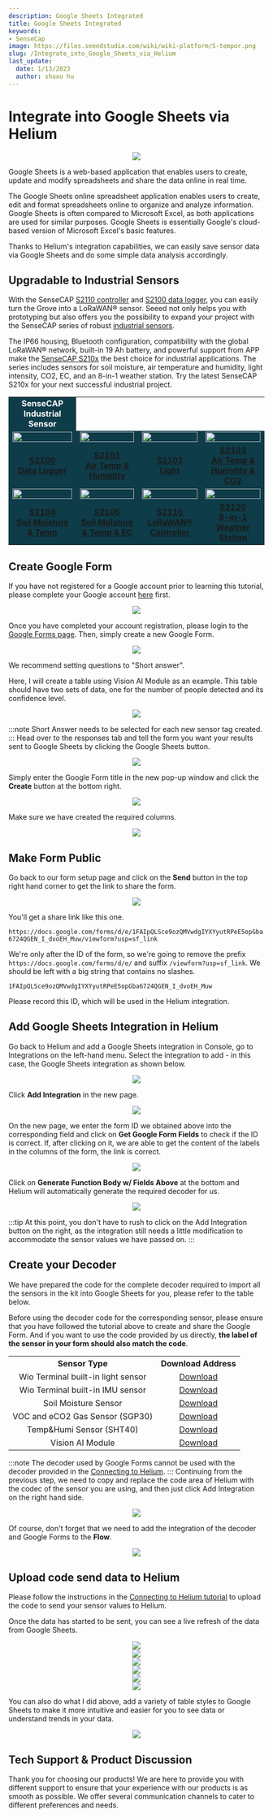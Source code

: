 ```yaml
---
description: Google Sheets Integrated
title: Google Sheets Integrated
keywords:
- SenseCap
image: https://files.seeedstudio.com/wiki/wiki-platform/S-tempor.png
slug: /Integrate_into_Google_Sheets_via_Helium
last_update:
  date: 1/13/2023
  author: shuxu hu
---
```

# Integrate into Google Sheets via Helium

<div align="center"><img width={800} src="https://files.seeedstudio.com/wiki/K1100/83.jpg" /></div>

Google Sheets is a web-based application that enables users to create, update and modify spreadsheets and share the data online in real time.

The Google Sheets online spreadsheet application enables users to create, edit and format spreadsheets online to organize and analyze information. Google Sheets is often compared to Microsoft Excel, as both applications are used for similar purposes. Google Sheets is essentially Google's cloud-based version of Microsoft Excel's basic features.

Thanks to Helium's integration capabilities, we can easily save sensor data via Google Sheets and do some simple data analysis accordingly.

## Upgradable to Industrial Sensors

With the SenseCAP [S2110 controller](https://www.seeedstudio.com/SenseCAP-XIAO-LoRaWAN-Controller-p-5474.html) and [S2100 data logger](https://www.seeedstudio.com/SenseCAP-S2100-LoRaWAN-Data-Logger-p-5361.html), you can easily turn the Grove into a LoRaWAN® sensor. Seeed not only helps you with prototyping but also offers you the possibility to expand your project with the SenseCAP series of robust [industrial sensors](https://www.seeedstudio.com/catalogsearch/result/?q=sensecap&categories=SenseCAP&application=Temperature%2FHumidity~Soil~Gas~Light~Weather~Water~Automation~Positioning~Machine%20Learning~Voice%20Recognition&compatibility=SenseCAP).

The IP66 housing, Bluetooth configuration, compatibility with the global LoRaWAN® network, built-in 19 Ah battery, and powerful support from APP make the [SenseCAP S210x](https://www.seeedstudio.com/catalogsearch/result/?q=S21&categories=SenseCAP~LoRaWAN%20Device&product_module=Device) the best choice for industrial applications. The series includes sensors for soil moisture, air temperature and humidity, light intensity, CO2, EC, and an 8-in-1 weather station. Try the latest SenseCAP S210x for your next successful industrial project.

<table style={{marginLeft: 'auto', marginRight: 'auto'}}>
  <tbody><tr><td colSpan={4} bgcolor="#0e3c49" align="center"><font color="white" size={4}><strong>SenseCAP Industrial Sensor</strong></font></td>
    </tr>
    <tr>
      <td bgcolor="#0e3c49"><a href="https://www.seeedstudio.com/SenseCAP-S2100-LoRaWAN-Data-Logger-p-5361.html" target="_blank" /><div align="center"><a href="https://www.seeedstudio.com/SenseCAP-S2100-LoRaWAN-Data-Logger-p-5361.html" target="_blank"><img width="100%" src="https://files.seeedstudio.com/wiki/K1100_overview/2/S2100.png" /></a></div>
      </td>
      <td bgcolor="#0e3c49"><a href="https://www.seeedstudio.com/SenseCAP-S2101-LoRaWAN-Air-Temperature-and-Humidity-Sensor-p-5354.html" target="_blank" /><div align="center"><a href="https://www.seeedstudio.com/SenseCAP-S2101-LoRaWAN-Air-Temperature-and-Humidity-Sensor-p-5354.html" target="_blank"><img width="100%" src="https://files.seeedstudio.com/wiki/K1100_overview/2/S2101&S2103.png" /></a></div>
      </td>
      <td bgcolor="#0e3c49"><a href="https://www.seeedstudio.com/SenseCAP-S2102-LoRaWAN-Light-Intensity-Sensor-p-5355.html" target="_blank" /><div align="center"><a href="https://www.seeedstudio.com/SenseCAP-S2102-LoRaWAN-Light-Intensity-Sensor-p-5355.html" target="_blank"><img width="100%" src="https://files.seeedstudio.com/wiki/K1100_overview/2/S2102.png" /></a></div>
      </td>
      <td bgcolor="#0e3c49"><a href="https://www.seeedstudio.com/SenseCAP-S2103-LoRaWAN-CO2-Temperature-and-Humidity-Sensor-p-5356.html" target="_blank" /><div align="center"><a href="https://www.seeedstudio.com/SenseCAP-S2103-LoRaWAN-CO2-Temperature-and-Humidity-Sensor-p-5356.html" target="_blank"><img width="100%" src="https://files.seeedstudio.com/wiki/K1100_overview/2/S2101&S2103.png" /></a></div>
      </td>
    </tr>
    <tr>
      <td bgcolor="#0e3c49" align="center"><a href="https://www.seeedstudio.com/SenseCAP-S2100-LoRaWAN-Data-Logger-p-5361.html" target="_blank"><strong>S2100 <br /> Data Logger</strong></a></td>
      <td bgcolor="#0e3c49" align="center"><a href="https://www.seeedstudio.com/SenseCAP-S2101-LoRaWAN-Air-Temperature-and-Humidity-Sensor-p-5354.html" target="_blank"><strong>S2101 <br /> Air Temp &amp; Humidity</strong></a></td>
      <td bgcolor="#0e3c49" align="center"><a href="https://www.seeedstudio.com/SenseCAP-S2102-LoRaWAN-Light-Intensity-Sensor-p-5355.html" target="_blank"><strong>S2102 <br /> Light</strong></a></td>
      <td bgcolor="#0e3c49" align="center"><a href="https://www.seeedstudio.com/SenseCAP-S2103-LoRaWAN-CO2-Temperature-and-Humidity-Sensor-p-5356.html" target="_blank"><strong>S2103 <br /> Air Temp &amp; Humidity &amp; CO2</strong></a></td>
    </tr>
    <tr>
      <td bgcolor="#0e3c49"><a href="https://www.seeedstudio.com/SenseCAP-S2104-LoRaWAN-Soil-Temperature-and-Moisture-Sensor-p-5357.html" target="_blank" /><div align="center"><a href="https://www.seeedstudio.com/SenseCAP-S2104-LoRaWAN-Soil-Temperature-and-Moisture-Sensor-p-5357.html" target="_blank"><img width="100%" src="https://files.seeedstudio.com/wiki/K1100_overview/2/S2104.png" /></a></div>
      </td>
      <td bgcolor="#0e3c49"><a href="https://www.seeedstudio.com/SenseCAP-S2105-LoRaWAN-Soil-Temperature-Moisture-and-EC-Sensor-p-5358.html" target="_blank" /><div align="center"><a href="https://www.seeedstudio.com/SenseCAP-S2105-LoRaWAN-Soil-Temperature-Moisture-and-EC-Sensor-p-5358.html" target="_blank"><img width="100%" src="https://files.seeedstudio.com/wiki/K1100_overview/2/S2105.png" /></a></div>
      </td>
      <td bgcolor="#0e3c49"><a href="https://www.seeedstudio.com/SenseCAP-XIAO-LoRaWAN-Controller-p-5474.html" target="_blank" /><div align="center"><a href="https://www.seeedstudio.com/SenseCAP-XIAO-LoRaWAN-Controller-p-5474.html" target="_blank"><img width="100%" src="https://files.seeedstudio.com/wiki/K1100_overview/2/S2110.png" /></a></div>
      </td>
      <td bgcolor="#0e3c49"><a href="https://www.seeedstudio.com/sensecap-s2120-lorawan-8-in-1-weather-sensor-p-5436.html" target="_blank" /><div align="center"><a href="https://www.seeedstudio.com/sensecap-s2120-lorawan-8-in-1-weather-sensor-p-5436.html" target="_blank"><img width="100%" src="https://files.seeedstudio.com/wiki/K1100_overview/2/S2120.png" /></a></div>
      </td>
    </tr>
    <tr>
      <td bgcolor="#0e3c49" align="center"><a href="https://www.seeedstudio.com/SenseCAP-S2104-LoRaWAN-Soil-Temperature-and-Moisture-Sensor-p-5357.html" target="_blank"><strong>S2104 <br /> Soil Moisture &amp; Temp</strong></a></td>
      <td bgcolor="#0e3c49" align="center"><a href="https://www.seeedstudio.com/SenseCAP-S2105-LoRaWAN-Soil-Temperature-Moisture-and-EC-Sensor-p-5358.html" target="_blank"><strong>S2105 <br /> Soil Moisture &amp; Temp &amp; EC</strong></a></td>
      <td bgcolor="#0e3c49" align="center"><a href="https://www.seeedstudio.com/SenseCAP-XIAO-LoRaWAN-Controller-p-5474.html" target="_blank"><strong>S2110 <br /> LoRaWAN® Controller</strong></a></td>
      <td bgcolor="#0e3c49" align="center"><a href="https://www.seeedstudio.com/sensecap-s2120-lorawan-8-in-1-weather-sensor-p-5436.html" target="_blank"><strong>S2120 <br /> 8-in-1 Weather Station</strong></a></td>
    </tr>
  </tbody></table>

## Create Google Form

If you have not registered for a Google account prior to learning this tutorial, please complete your Google account [here](https://accounts.google.com/signup/v2/webcreateaccount?biz=false&flowName=GlifWebSignIn&flowEntry=SignUp&hl=en-GB) first.

<div align="center"><img width={800} src="https://files.seeedstudio.com/wiki/K1100/67.png" /></div>

Once you have completed your account registration, please login to the [Google Forms page](https://docs.google.com/forms/u/0/). Then, simply create a new Google Form.

<div align="center"><img width={800} src="https://files.seeedstudio.com/wiki/K1100/68.png" /></div>

We recommend setting questions to "Short answer".

Here, I will create a table using Vision AI Module as an example. This table should have two sets of data, one for the number of people detected and its confidence level.

<div align="center"><img width={700} src="https://files.seeedstudio.com/wiki/K1100/69.png" /></div>

:::note
    Short Answer needs to be selected for each new sensor tag created.
:::
Head over to the responses tab and tell the form you want your results sent to Google Sheets by clicking the Google Sheets button.

<div align="center"><img width={700} src="https://files.seeedstudio.com/wiki/K1100/70.png" /></div>

Simply enter the Google Form title in the new pop-up window and click the **Create** button at the bottom right.

<div align="center"><img width={600} src="https://files.seeedstudio.com/wiki/K1100/71.png" /></div>

Make sure we have created the required columns.

<div align="center"><img width={800} src="https://files.seeedstudio.com/wiki/K1100/72.png" /></div>

## Make Form Public

Go back to our form setup page and click on the **Send** button in the top right hand corner to get the link to share the form.

<div align="center"><img width={800} src="https://files.seeedstudio.com/wiki/K1100/73.png" /></div>

You'll get a share link like this one.

`https://docs.google.com/forms/d/e/1FAIpQLSce9ozQMVwdgIYXYyutRPeE5opGba6724QGEN_I_dvoEH_Muw/viewform?usp=sf_link`

We're only after the ID of the form, so we're going to remove the prefix `https://docs.google.com/forms/d/e/` and suffix `/viewform?usp=sf_link`. We should be left with a big string that contains no slashes.

`1FAIpQLSce9ozQMVwdgIYXYyutRPeE5opGba6724QGEN_I_dvoEH_Muw`

Please record this ID, which will be used in the Helium integration.

## Add Google Sheets Integration in Helium

Go back to Helium and add a Google Sheets integration in Console, go to Integrations on the left-hand menu. Select the integration to add - in this case, the Google Sheets integration as shown below.

<div align="center"><img width={800} src="https://files.seeedstudio.com/wiki/K1100/74.png" /></div>

Click **Add Integration** in the new page.

<div align="center"><img width={700} src="https://files.seeedstudio.com/wiki/K1100/75.png" /></div>

On the new page, we enter the form ID we obtained above into the corresponding field and click on **Get Google Form Fields** to check if the ID is correct. If, after clicking on it, we are able to get the content of the labels in the columns of the form, the link is correct.

<div align="center"><img width={800} src="https://files.seeedstudio.com/wiki/K1100/76.png" /></div>

Click on **Generate Function Body w/ Fields Above** at the bottom and Helium will automatically generate the required decoder for us.

<div align="center"><img width={800} src="https://files.seeedstudio.com/wiki/K1100/77.png" /></div>

:::tip
At this point, you don't have to rush to click on the Add Integration button on the right, as the integration still needs a little modification to accommodate the sensor values we have passed on.
:::

## Create your Decoder

We have prepared the code for the complete decoder required to import all the sensors in the kit into Google Sheets for you, please refer to the table below.

Before using the decoder code for the corresponding sensor, please ensure that you have followed the tutorial above to create and share the Google Form. And if you want to use the code provided by us directly, **the label of the sensor in your form should also match the code**.

<table align="center">
  <tbody><tr>
      <th>Sensor Type</th>
      <th>Download Address</th>
    </tr>
    <tr>
      <td align="center">Wio Terminal built-in light sensor</td>
      <td align="center"><a href="https://github.com/limengdu/Seeed-Studio-LoRaWAN-Dev-Kit/blob/main/Google-sheets-decoder/light.js">Download</a></td>
    </tr>
    <tr>
      <td align="center">Wio Terminal built-in IMU sensor</td>
      <td align="center"><a href="https://github.com/limengdu/Seeed-Studio-LoRaWAN-Dev-Kit/blob/main/Google-sheets-decoder/IMU.js">Download</a></td>
    </tr>
    <tr>
      <td align="center">Soil Moisture Sensor</td>
      <td align="center"><a href="https://github.com/limengdu/Seeed-Studio-LoRaWAN-Dev-Kit/blob/main/decoder/soil-moisture-data-decoder.js">Download</a></td>
    </tr>
    <tr>
      <td align="center">VOC and eCO2 Gas Sensor (SGP30)</td>
      <td align="center"><a href="https://github.com/limengdu/Seeed-Studio-LoRaWAN-Dev-Kit/blob/main/Google-sheets-decoder/sgp30.js">Download</a></td>
    </tr>
    <tr>
      <td align="center">Temp&amp;Humi Sensor (SHT40)</td>
      <td align="center"><a href="https://github.com/limengdu/Seeed-Studio-LoRaWAN-Dev-Kit/blob/main/Google-sheets-decoder/sht40.js">Download</a></td>
    </tr>
    <tr>
      <td align="center">Vision AI Module</td>
      <td align="center"><a href="https://github.com/limengdu/Seeed-Studio-LoRaWAN-Dev-Kit/blob/main/Google-sheets-decoder/visionai.js">Download</a></td>
    </tr>
  </tbody></table>

:::note
The decoder used by Google Forms cannot be used with the decoder provided in the [Connecting to Helium](https://wiki.seeedstudio.com/Connecting-to-Helium/#write-decoders-function-for-different-sensors).
:::
Continuing from the previous step, we need to copy and replace the code area of Helium with the codec of the sensor you are using, and then just click Add Integration on the right hand side.

<div align="center"><img width={800} src="https://files.seeedstudio.com/wiki/K1100/78.png" /></div>

Of course, don't forget that we need to add the integration of the decoder and Google Forms to the **Flow**.

<div align="center"><img width={800} src="https://files.seeedstudio.com/wiki/K1100/79.png" /></div>

## Upload code send data to Helium

Please follow the instructions in the [Connecting to Helium tutorial](https://wiki.seeedstudio.com/Connecting-to-Helium/#upload-code-send-data-to-helium) to upload the code to send your sensor values to Helium.

Once the data has started to be sent, you can see a live refresh of the data from Google Sheets.

<div align="center"><img width={800} src="https://files.seeedstudio.com/wiki/K1100/81.png" /></div>

<div align="center"><img width={800} src="https://files.seeedstudio.com/wiki/K1100/84.png" /></div>

<div align="center"><img width={800} src="https://files.seeedstudio.com/wiki/K1100/85.png" /></div>

<div align="center"><img width={800} src="https://files.seeedstudio.com/wiki/K1100/86.png" /></div>

<div align="center"><img width={800} src="https://files.seeedstudio.com/wiki/K1100/87.png" /></div>

<div align="center"><img width={800} src="https://files.seeedstudio.com/wiki/K1100/88.png" /></div>

You can also do what I did above, add a variety of table styles to Google Sheets to make it more intuitive and easier for you to see data or understand trends in your data.

<div align="center"><img width={500} src="https://files.seeedstudio.com/wiki/K1100/80.png" /></div>

## Tech Support & Product Discussion

Thank you for choosing our products! We are here to provide you with different support to ensure that your experience with our products is as smooth as possible. We offer several communication channels to cater to different preferences and needs.

<div class="button_tech_support_container">
<a href="https://forum.seeedstudio.com/" class="button_forum"></a> 
<a href="https://www.seeedstudio.com/contacts" class="button_email"></a>
</div>

<div class="button_tech_support_container">
<a href="https://discord.gg/eWkprNDMU7" class="button_discord"></a> 
<a href="https://github.com/Seeed-Studio/wiki-documents/discussions/69" class="button_discussion"></a>
</div>

